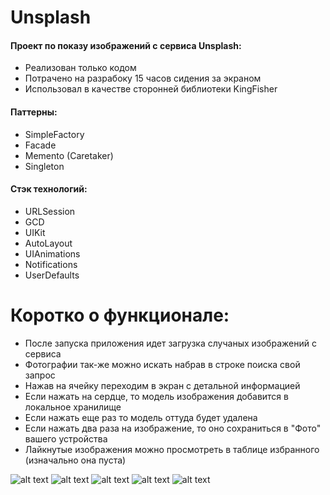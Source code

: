 # Unsplash


#### Проект по показу изображений с сервиса Unsplash:

- Реализован только кодом
- Потрачено на разрабоку 15 часов сидения за экраном
- Использовал в качестве сторонней библиотеки KingFisher

#### Паттерны:

- SimpleFactory
- Facade
- Memento (Caretaker)
- Singleton

#### Стэк технологий:

- URLSession
- GCD
- UIKit
- AutoLayout
- UIAnimations
- Notifications
- UserDefaults

# Коротко о функционале:

- После запуска приложения идет загрузка случаных изображений с сервиса
- Фотографии так-же можно искать набрав в строке поиска свой запрос
- Нажав на ячейку переходим в экран с детальной информацией
- Если нажать на сердце, то модель изображения добавится в локальное хранилище
- Если нажать еще раз то модель оттуда будет удалена
- Если нажать два раза на изображение, то оно сохраниться в "Фото" вашего устройства
- Лайкнутые изображения можно просмотреть в таблице избранного (изначально она пуста)

![alt text](screens/1.png)
![alt text](screens/2.png)
![alt text](screens/3.png)
![alt text](screens/4.png)
![alt text](screens/5.png)
